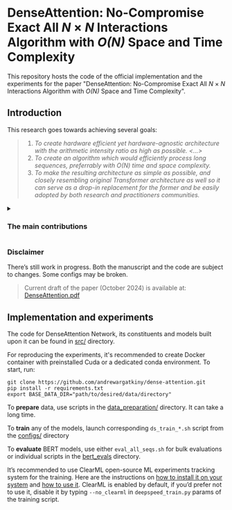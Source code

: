 # DenseAttention: No-Compromise Exact All *N* × *N* Interactions Algorithm with *O(N)* Space and Time Complexity

This repository hosts the code of the official implementation and the experiments for
the paper "DenseAttention: No-Compromise Exact All *N* × *N* 
Interactions Algorithm with *O(N)* Space and Time 
Complexity".

## Introduction

This research goes towards achieving several goals:
> 1. *To create hardware efficient yet hardware-agnostic architecture with the arithmetic intensity ratio as high as possible. <...>*
> 2. *To create an algorithm which would efficiently process long sequences, preferrably with $O(N)$ time and space complexity.*
> 3. *To make the resulting architecture as simple as possible, and closely resembling original 
> Transformer architecture as well so it can serve as a drop-in replacement for the former and be easily
> adopted by both research and practitioners communities.*


<details>
<summary><h3>The main contributions</h3></summary>

From the abstract:

"We propose a novel DenseAttention Network architecture, a straightforward simplification of the standard Transformer block that addresses these issues and serves as a drop-in replacement for language modeling tasks. We eliminate memory-bound components in DenseAttention, including Softmax, masking, one skip connection, and both LayerNorms, as well as key, value, and output projection matrices, as they become redundant. Despite these removals, it maintains exact $N \times N$ pairwise interactions between tokens. By exploiting the associativity of matrix multiplications, DenseAttention can be computed with $O(N^2d)$ or $O(Nd^2)$ time and space complexity, depending on the context. To handle the absence of Softmax and prevent numerical instability, we introduce MaxNormActivation at both ends of the Transformer block. We also devise Cosine Relative Positional Embeddings as a computationally efficient replacement for RoPE, and simple LocalAttention variations of the block to help the model focus on details in extremely long contexts.
DenseAttention competes with FlashAttention in speed on small sequences and outperforms it by orders of magnitude on large contexts. We pre-train encoder language models on sequences up to 16K in length, which perform similarly or better than baseline BERT-large, while significantly improving speed and efficiency.  Finally, we achieve state-of-the-art on the LRA benchmark among the Transformer-based architectures."
</details>



### Disclaimer

There’s still work in progress. Both the manuscript and the code are subject to changes. Some configs may be broken. 
> Current draft of the paper (October 2024) is available at: [DenseAttention.pdf](assets/DenseAttention_paper.pdf)

## Implementation and experiments

The code for DenseAttention Network, its constituents and models built upon 
it can be found in [src/](./src) directory.

For reproducing the experiments, it's recommended to create Docker 
container with preinstalled Cuda or a dedicated conda environment. To start, run:
```commandline
git clone https://github.com/andrewargatkiny/dense-attention.git
pip install -r requirements.txt
export BASE_DATA_DIR="path/to/desired/data/directory"
```
To **prepare** data, use scripts in the [data_preparation/](./data_preparation) 
directory. It can take a long time.

To **train** any of the  models, launch corresponding `ds_train_*.sh` script from the [configs/](./configs) directory 

To **evaluate** BERT models, use either `eval_all_seqs.sh` for bulk evaluations 
or individual scripts in the [bert_evals](./bert_evals) directory.

It’s recommended to use ClearML open-source ML experiments tracking system for
the training. Here are the instructions on [how to install it on your system](https://clear.ml/docs/latest/docs/deploying_clearml/clearml_server_linux_mac/) 
and [how to use it](https://clear.ml/docs/latest/docs/getting_started/ds/ds_first_steps/). 
ClearML is enabled  by default, if you’d prefer not to use it, disable it by typing `--no_clearml` in `deepspeed_train.py` params of the training script.

